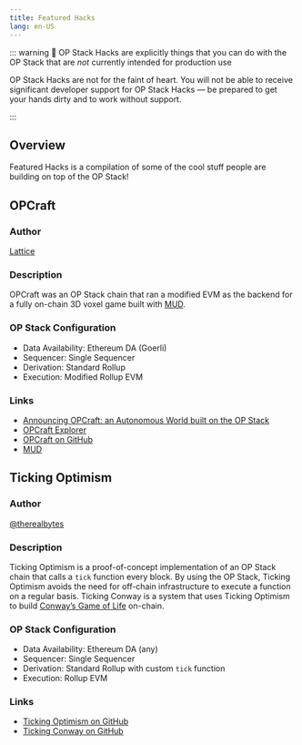 ```yaml
---
title: Featured Hacks
lang: en-US
---
```


::: warning 🚧 OP Stack Hacks are explicitly things that you can do with the OP Stack that are *not* currently intended for production use

OP Stack Hacks are not for the faint of heart. You will not be able to receive significant developer support for OP Stack Hacks — be prepared to get your hands dirty and to work without support.

:::

## Overview

Featured Hacks is a compilation of some of the cool stuff people are building on top of the OP Stack!

## OPCraft

### Author

[Lattice](https://lattice.xyz/)

### Description

OPCraft was an OP Stack chain that ran a modified EVM as the backend for a fully on-chain 3D voxel game built with [MUD](https://mud.dev/).

### OP Stack Configuration

- Data Availability: Ethereum DA (Goerli)
- Sequencer: Single Sequencer
- Derivation: Standard Rollup
- Execution: Modified Rollup EVM

### Links

- [Announcing OPCraft: an Autonomous World built on the OP Stack](https://dev.optimism.io/opcraft-autonomous-world/)
- [OPCraft Explorer](https://opcraft.mud.dev/)
- [OPCraft on GitHub](https://github.com/latticexyz/opcraft)
- [MUD](https://mud.dev/)

## Ticking Optimism

### Author

[@therealbytes](https://twitter.com/therealbytes)

### Description

Ticking Optimism is a proof-of-concept implementation of an OP Stack chain that calls a `tick` function every block. By using the OP Stack, Ticking Optimism avoids the need for off-chain infrastructure to execute a function on a regular basis. Ticking Conway is a system that uses Ticking Optimism to build [Conway’s Game of Life](https://conwaylife.com/) on-chain.

### OP Stack Configuration

- Data Availability: Ethereum DA (any)
- Sequencer: Single Sequencer
- Derivation: Standard Rollup with custom `tick` function
- Execution: Rollup EVM

### Links

- [Ticking Optimism on GitHub](https://github.com/therealbytes/ticking-optimism)
- [Ticking Conway on GitHub](https://github.com/therealbytes/ticking-conway)